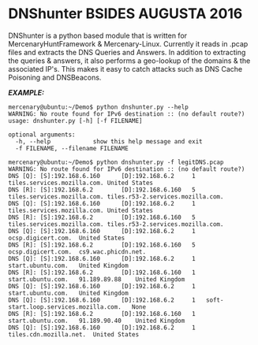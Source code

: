 # DNShunter BSIDES AUGUSTA 2016
DNShunter is a python based module that is written for MercenaryHuntFramework &amp; Mercenary-Linux.  Currently it reads in .pcap files and extracts the DNS Queries and Answers.  In addition to extracting the queries &amp; answers, it also performs a geo-lookup of the domains &amp; the associated IP's.  This makes it easy to catch attacks such as DNS Cache Poisoning and DNSBeacons.  

***EXAMPLE:***
```
mercenary@ubuntu:~/Demo$ python dnshunter.py --help
WARNING: No route found for IPv6 destination :: (no default route?)
usage: dnshunter.py [-h] [-f FILENAME]

optional arguments:
  -h, --help            show this help message and exit
  -f FILENAME, --filename FILENAME
  
mercenary@ubuntu:~/Demo$ python dnshunter.py -f legitDNS.pcap
WARNING: No route found for IPv6 destination :: (no default route?)
DNS [Q]: [S]:192.168.6.160  	[D]:192.168.6.2    	1	tiles.services.mozilla.com.	United States
DNS [R]: [S]:192.168.6.2    	[D]:192.168.6.160  	5  	tiles.services.mozilla.com.	tiles.r53-2.services.mozilla.com.
DNS [Q]: [S]:192.168.6.160  	[D]:192.168.6.2    	1	tiles.services.mozilla.com.	United States
DNS [R]: [S]:192.168.6.2    	[D]:192.168.6.160  	5  	tiles.services.mozilla.com.	tiles.r53-2.services.mozilla.com.
DNS [Q]: [S]:192.168.6.160  	[D]:192.168.6.2    	1	ocsp.digicert.com.	United States
DNS [R]: [S]:192.168.6.2    	[D]:192.168.6.160  	5  	ocsp.digicert.com.	cs9.wac.phicdn.net.
DNS [Q]: [S]:192.168.6.160  	[D]:192.168.6.2    	1	start.ubuntu.com.	United Kingdom
DNS [R]: [S]:192.168.6.2    	[D]:192.168.6.160  	1  	start.ubuntu.com.	91.189.89.88	United Kingdom
DNS [Q]: [S]:192.168.6.160  	[D]:192.168.6.2    	1	start.ubuntu.com.	United Kingdom
DNS [Q]: [S]:192.168.6.160  	[D]:192.168.6.2    	1	soft-start.loop.services.mozilla.com.	None
DNS [R]: [S]:192.168.6.2    	[D]:192.168.6.160  	1  	start.ubuntu.com.	91.189.90.40	United Kingdom
DNS [Q]: [S]:192.168.6.160  	[D]:192.168.6.2    	1	tiles.cdn.mozilla.net.	United States

```
